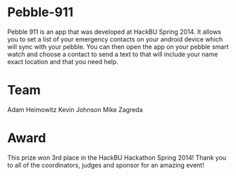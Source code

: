 Pebble-911
====
Pebble 911 is an app that was developed at HackBU Spring 2014. It allows you to set a list of your emergency contacts on your android device which will sync with your pebble. You can then open the app on your pebble smart watch and choose a contact to send a text to that will include your name exact location and that you need help. 

Team
====
Adam Heimowitz
Kevin Johnson
Mike Zagreda

Award
====
This prize won 3rd place in the HackBU Hackathon Spring 2014! Thank you to all of the coordinators, judges and sponsor for an amazing event!
